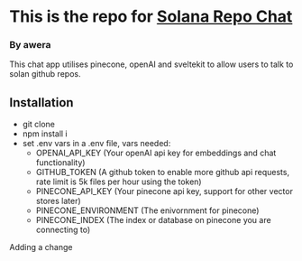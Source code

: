 # This is the repo for [Solana Repo Chat](https://solanoid.xyz)
### By awera

This chat app utilises pinecone, openAI and sveltekit to allow users to talk to solan github repos.

## Installation
- git clone
- npm install i
- set .env vars in a .env file, vars needed:
  - OPENAI_API_KEY       (Your openAI api key for embeddings and chat functionality)
  - GITHUB_TOKEN         (A github token to enable more github api requests, rate limit is 5k files per hour using the token)
  - PINECONE_API_KEY     (Your pinecone api key, support for other vector stores later)
  - PINECONE_ENVIRONMENT (The enivornment for pinecone)
  - PINECONE_INDEX       (The index or database on pinecone you are connecting to)


Adding a change
